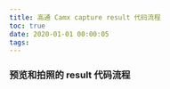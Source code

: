 ```yaml
---
title: 高通 Camx capture result 代码流程
toc: true
date: 2020-01-01 00:00:05
tags: 
---
```


### 预览和拍照的 result 代码流程